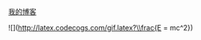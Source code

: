 [我的博客](https://woodenf.github.io/docs/src/ "标题")

![](http://latex.codecogs.com/gif.latex?\\frac{E = mc^2})
